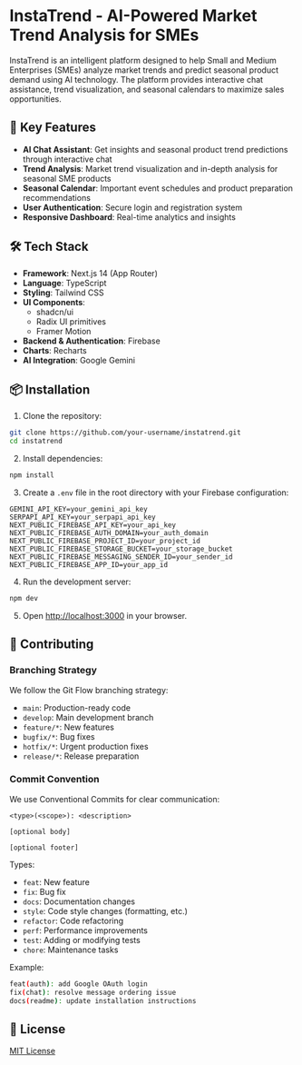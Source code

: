 # InstaTrend - AI-Powered Market Trend Analysis for SMEs

InstaTrend is an intelligent platform designed to help Small and Medium Enterprises (SMEs) analyze market trends and predict seasonal product demand using AI technology. The platform provides interactive chat assistance, trend visualization, and seasonal calendars to maximize sales opportunities.

## 🎯 Key Features

- **AI Chat Assistant**: Get insights and seasonal product trend predictions through interactive chat
- **Trend Analysis**: Market trend visualization and in-depth analysis for seasonal SME products
- **Seasonal Calendar**: Important event schedules and product preparation recommendations
- **User Authentication**: Secure login and registration system
- **Responsive Dashboard**: Real-time analytics and insights

## 🛠 Tech Stack

- **Framework**: Next.js 14 (App Router)
- **Language**: TypeScript
- **Styling**: Tailwind CSS
- **UI Components**:
  - shadcn/ui
  - Radix UI primitives
  - Framer Motion
- **Backend & Authentication**: Firebase
- **Charts**: Recharts
- **AI Integration**: Google Gemini

## 📦 Installation

1. Clone the repository:

```bash
git clone https://github.com/your-username/instatrend.git
cd instatrend
```

2. Install dependencies:

```bash
npm install
```

3. Create a `.env` file in the root directory with your Firebase configuration:

```env
GEMINI_API_KEY=your_gemini_api_key
SERPAPI_API_KEY=your_serpapi_api_key
NEXT_PUBLIC_FIREBASE_API_KEY=your_api_key
NEXT_PUBLIC_FIREBASE_AUTH_DOMAIN=your_auth_domain
NEXT_PUBLIC_FIREBASE_PROJECT_ID=your_project_id
NEXT_PUBLIC_FIREBASE_STORAGE_BUCKET=your_storage_bucket
NEXT_PUBLIC_FIREBASE_MESSAGING_SENDER_ID=your_sender_id
NEXT_PUBLIC_FIREBASE_APP_ID=your_app_id
```

4. Run the development server:

```bash
npm dev
```

5. Open [http://localhost:3000](http://localhost:3000) in your browser.

## 🤝 Contributing

### Branching Strategy

We follow the Git Flow branching strategy:

- `main`: Production-ready code
- `develop`: Main development branch
- `feature/*`: New features
- `bugfix/*`: Bug fixes
- `hotfix/*`: Urgent production fixes
- `release/*`: Release preparation

### Commit Convention

We use Conventional Commits for clear communication:

```
<type>(<scope>): <description>

[optional body]

[optional footer]
```

Types:

- `feat`: New feature
- `fix`: Bug fix
- `docs`: Documentation changes
- `style`: Code style changes (formatting, etc.)
- `refactor`: Code refactoring
- `perf`: Performance improvements
- `test`: Adding or modifying tests
- `chore`: Maintenance tasks

Example:

```bash
feat(auth): add Google OAuth login
fix(chat): resolve message ordering issue
docs(readme): update installation instructions
```

## 📄 License

[MIT License](LICENSE)
